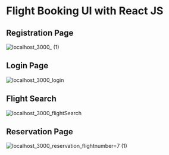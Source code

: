 # Flight Booking UI with React JS

## Registration Page

![localhost_3000_ (1)](https://user-images.githubusercontent.com/86204116/221427001-384dc0f9-f238-4977-9cbc-e8f4e7609311.png)

## Login Page


![localhost_3000_login](https://user-images.githubusercontent.com/86204116/221427045-74038e05-8718-4f0e-a75b-e1c65c342756.png)


## Flight Search
![localhost_3000_flightSearch](https://user-images.githubusercontent.com/86204116/221427074-044fff4c-7413-4d3c-bc73-febabe3e2686.png)


## Reservation Page
![localhost_3000_reservation_flightnumber=7 (1)](https://user-images.githubusercontent.com/86204116/221427105-eb4c0c78-fa25-4bf3-9ac5-72cb4c3fb203.png)
